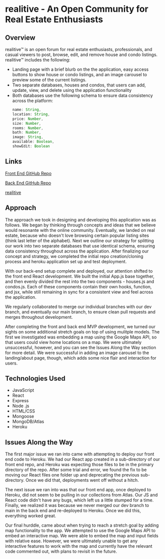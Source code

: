 # realitive - An Open Community for Real Estate Enthusiasts
## Overview
realitive™ is an open forum for real estate enthusiasts, professionals, and casual viewers to post, browse, edit, and remove house and condo listings. realitive™ includes the following: 
* Landing page with a brief blurb on the the application, easy access buttons to show house or condo listings, and an image carousel to preview some of the current listings.
* Two separate databases, houses and condos, that users can add, update, view, and delete using the application functionality
* Both databases use the following schema to ensure data consistency across the platform:
  ```javascript
  name: String,
  location: String,
  price: Number,
  size: Number,
  rooms: Number,
  bath: Number,
  image: String,
  available: Boolean,
  showEdit: Boolean
  ```

## Links
[Front End GitHub Repo](https://github.com/sean-r-g/realestate-front-end) 

[Back End GitHub Repo](https://github.com/sean-r-g/realestate-back-end)

[realitive](https://real-estate-front-end12.herokuapp.com/) 

## Approach
The approach we took in designing and developing this application was as follows. We began by thinking through concepts and ideas that we believe would resonante with the online community. Eventually, we landed on real estate, because who doesn't love browsing certain popular listing sites (think last letter of the alphabet). Next we outline our strategy for splitting our work into two separate databases that use identical schema, ensuring data consistency throughout across the application. After finalizing our concept and strategy, we completed the initial repo creation/cloning process and heroku application set up and test deployment.

With our back-end setup complete and deployed, our attention shifted to the front end React development. We built the initial App.js base together, and then evenly divided the rest into the two components - houses.js and condos.js. Each of these components contain their own hooks, function, and jsx, while still remaining in sync for a consistent view and feel across the application.

We regularly collaborated to merge our individual branches with our dev branch, and eventually our main branch, to ensure clean pull requests and merges throughout development. 

After completing the front and back end MVP development, we turned our sights on some additional stretch goals on top of using mulitple models. The first we investigated was embedding a map using the Google Maps API, so that users could view home locations on a map. We were ultimately unsuccessful, however, and you can see the Issues Along the Way section for more detail. We were successful in adding an image carousel to the landing/about page, though, which adds some nice flair and interaction for users.

## Technologies Used
* JavaScript
* React
* Express
* Node .js
* HTML/CSS
* Mongoose
* MongoDB/Atlas
* Heroku

## Issues Along the Way
The first major issue we ran into came with attempting to deploy our front end code to Heroku. We had our React app created in a sub-directory of our front end repo, and Heroku was expecting those files to be in the primary directory of the repo. After some trial and error, we found the fix to be moving our React files one folder up and deprecating the previous sub-directory. Once we did that, deployments went off without a hitch.

The next issue we ran into was that our front end app, once deployed to Heroku, did not seem to be pulling in our collections from Atlas. Our JS and React code didn't have any bugs, which left us a little stumped for a time. Finally, we realized it was because we never merged our dev branch to main in the back end and re-deployed to Heroku. Once we did this, everything worked great.

Our final hurddle, came about when trying to reach a stretch goal by adding map functionality to the app. We attempted to use the Google Maps API to embed an interactive map. We were able to embed the map and input fields with relative ease. However, we were ultimately unable to get any interactive features to work with the map and currently have the relevant code commented out, with plans to revisit in the future.